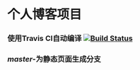 # 个人博客项目

### 使用Travis CI自动编译 [![Build Status](https://travis-ci.org/chang-chaunce/chang-chaunce.github.io.svg?branch=develop)](https://travis-ci.org/chang-chaunce/chang-chaunce.github.io)

### ***master***-为静态页面生成分支
